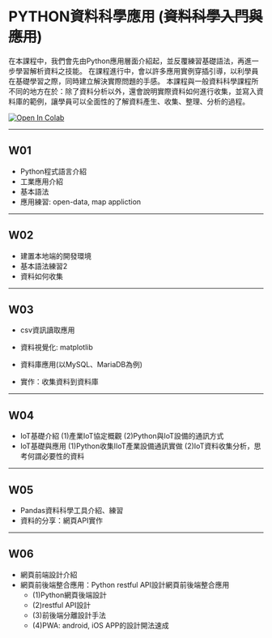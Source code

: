 # PYTHON資料科學應用 (~~資料科學入門與應用~~)

在本課程中，我們會先由Python應用層面介紹起，並反覆練習基礎語法，再進一步學習解析資料之技能。
在課程進行中，會以許多應用實例穿插引導，以利學員在基礎學習之際，同時建立解決實際問題的手感。
本課程與一般資料科學課程所不同的地方在於：除了資料分析以外，還會說明實際資料如何進行收集，並寫入資料庫的範例，讓學員可以全面性的了解資料產生、收集、整理、分析的過程。

[![Open In Colab](https://colab.research.google.com/assets/colab-badge.svg)](https://colab.research.google.com/github/maloyang/KH20210925_Python_Data_Science/)


----

## W01

- Python程式語言介紹
- 工業應用介紹
- 基本語法
- 應用練習: open-data, map appliction

----

## W02

- 建置本地端的開發環境
- 基本語法練習2
- 資料如何收集

----
## W03

- csv資訊讀取應用
- 資料視覺化: matplotlib

- 資料庫應用(以MySQL、MariaDB為例)
- 實作：收集資料到資料庫

----
## W04

- IoT基礎介紹 (1)產業IoT協定概觀 (2)Python與IoT設備的通訊方式
- IoT基礎與應用 (1)Python收集IIoT產業設備通訊實做 (2)IoT資料收集分析，思考何謂必要性的資料

----
## W05

- Pandas資料科學工具介紹、練習
- 資料的分享：網頁API實作

----
## W06

- 網頁前端設計介紹
- 網頁前後端整合應用：Python restful API設計網頁前後端整合應用 
    - (1)Python網頁後端設計 
    - (2)restful API設計 
    - (3)前後端分離設計手法 
    - (4)PWA: android, iOS APP的設計開法速成
